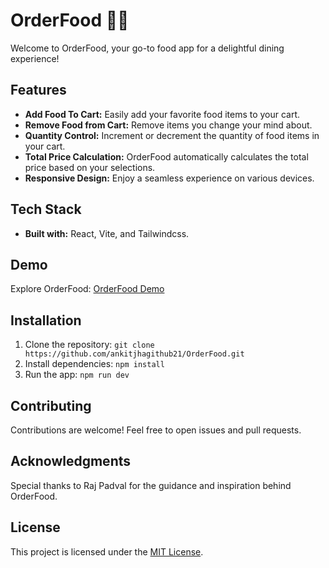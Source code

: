 # OrderFood 🍔🚀

Welcome to OrderFood, your go-to food app for a delightful dining experience!

## Features
- **Add Food To Cart:** Easily add your favorite food items to your cart.
- **Remove Food from Cart:** Remove items you change your mind about.
- **Quantity Control:** Increment or decrement the quantity of food items in your cart.
- **Total Price Calculation:** OrderFood automatically calculates the total price based on your selections.
- **Responsive Design:** Enjoy a seamless experience on various devices.

## Tech Stack
- **Built with:** React, Vite, and Tailwindcss.

## Demo
Explore OrderFood: [OrderFood Demo](https://OrderFood-wheat.vercel.app/)

## Installation
1. Clone the repository: `git clone https://github.com/ankitjhagithub21/OrderFood.git`
2. Install dependencies: `npm install`
3. Run the app: `npm run dev`

## Contributing
Contributions are welcome! Feel free to open issues and pull requests.

## Acknowledgments
Special thanks to Raj Padval for the guidance and inspiration behind OrderFood.

## License
This project is licensed under the [MIT License](LICENSE).

